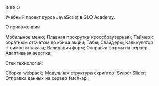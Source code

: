 3dGLO 

Учебный проект курса JavaScript в GLO Academy.

О приложениии

Мобильное меню;
Плавная прокрутка(кроссбраузерная);
Таймер с обратным отсчетом до конца акции;
Табы;
Слайдеры;
Калькулятор стоимости заказа;
Валидация форм;
Отправка формы на сервер.
Адаптивная верстка;

Стек технологий:

Сборка webpack;
Модульная структура скриптов;
Swiper Slider;
Отправка данных на сервер fetch-api;
